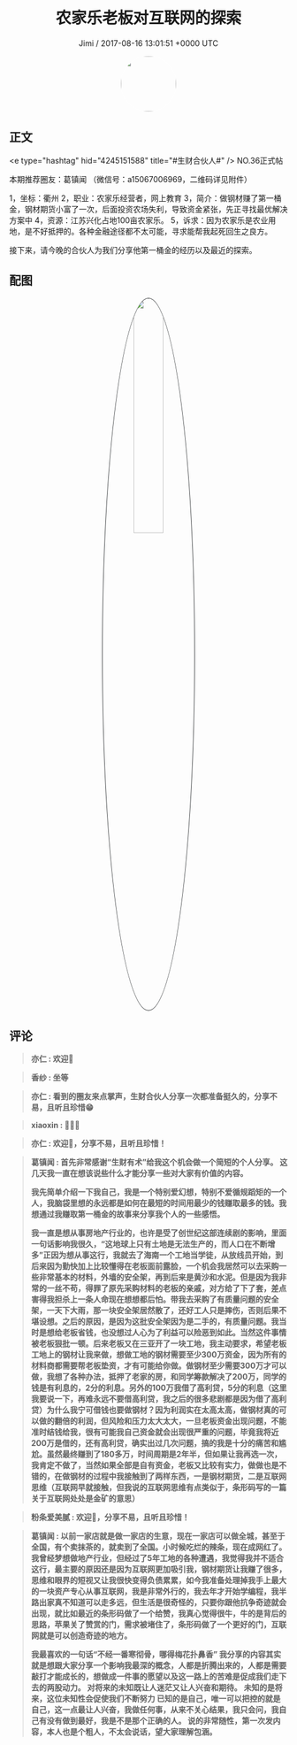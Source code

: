 <h1 align="center">农家乐老板对互联网的探索</h1>
<p align="center">
    <a>Jimi / 2017-08-16 13:01:51 &#43;0000 UTC</a>
</p>

<div align="center">
    <img src="https://images.zsxq.com/FiWv5yIogjugrkjGNdMOpLbJJQQg?e=1590940799&amp;token=kIxbL07-8jAj8w1n4s9zv64FuZZNEATmlU_Vm6zD:3hf7dVV6u5P9ulK0iGgaBqJE7yo=" width="100" height="100" style="border:1px solid;border-radius:50%; color:#ffffff"/>
</div>

## 正文

<div>
&lt;e type=&#34;hashtag&#34; hid=&#34;4245151588&#34; title=&#34;#生财合伙人#&#34; /&gt;  NO.36正式帖

本期推荐圈友：葛镇闻
（微信号：a15067006969，二维码详见附件）

1，坐标：衢州
2，职业：农家乐经营者，网上教育
3，简介：做钢材赚了第一桶金，钢材期货小富了一次，后面投资农场失利，导致资金紧张，先正寻找最优解决方案中
4，资源：江苏兴化占地100亩农家乐。
5，诉求：因为农家乐是农业用地，是不好抵押的。各种金融途径都不太可能，寻求能帮我起死回生之良方。

接下来，请今晚的合伙人为我们分享他第一桶金的经历以及最近的探索。
</div>

## 配图
<div class="image" align="center">

<img src="https://images.zsxq.com/FomC14EQGDsFhXuhfRACRPeHkkrZ?e=1590940799&amp;token=kIxbL07-8jAj8w1n4s9zv64FuZZNEATmlU_Vm6zD:4zRtwewDC0KKjFOiG75KectEr84=" width="33%" height="33%" style="border:1px solid;border-radius:50%; color:#3c3f41"/>

</div>

## 评论

<div align="left">
<div>

<blockquote >
<span> <strong>亦仁 : 欢迎👏 </strong></span>
</blockquote>

<blockquote >
<span> <strong>香纱 : 坐等 </strong></span>
</blockquote>

<blockquote >
<span> <strong>亦仁 : 看到的圈友来点掌声，生财合伙人分享一次都准备挺久的，分享不易，且听且珍惜😁 </strong></span>
</blockquote>

<blockquote >
<span> <strong>xiaoxin : 👏👏👏 </strong></span>
</blockquote>

<blockquote >
<span> <strong>亦仁 : 欢迎👏，分享不易，且听且珍惜！ </strong></span>
</blockquote>

<blockquote >
<span> <strong>葛镇闻 : 首先非常感谢“生财有术”给我这个机会做一个简短的个人分享。
这几天我一直在想该说些什么才能分享一些对大家有价值的内容。

我先简单介绍一下我自己，我是一个特别爱幻想，特别不爱循规蹈矩的一个人，我脑袋里想的永远都是如何在最短的时间用最少的钱赚取最多的钱。我想通过我赚取第一桶金的故事来分享我个人的一些感悟。

我一直是想从事房地产行业的，也许是受了创世纪这部连续剧的影响，里面一句话影响我很久，“这地球上只有土地是无法生产的，而人口在不断增多”正因为想从事这行，我就去了海南一个工地当学徒，从放线员开始，到后来因为勤快加上比较懂得在老板面前露脸，一个机会我居然可以去采购一些非常基本的材料，外墙的安全架，再到后来是黄沙和水泥。但是因为我非常的一丝不苟，得罪了原先采购材料的老板的亲戚，对方给了下了套，差点害得我担杀上一条人命现在想想都后怕。带我去采购了有质量问题的安全架，一天下大雨，那一块安全架居然散了，还好工人只是摔伤，否则后果不堪设想。之后的原因，是因为这批安全架因为是二手的，有质量问题。我当时是想给老板省钱，也没想过人心为了利益可以险恶到如此。当然这件事情被老板狠批一顿。后来老板又在三亚开了一块工地，我主动要求，希望老板工地上的钢材让我来做，想做工地的钢材需要至少300万资金，因为所有的材料商都需要帮老板垫资，才有可能给你做。做钢材至少需要300万才可以做，我想了各种办法，抵押了老家的房，和同学筹款解决了200万，同学的钱是有利息的，2分的利息。另外的100万我借了高利贷，5分的利息（这里我要说一下，再难永远不要借高利贷，我之后的很多悲剧都是因为借了高利贷）为什么我宁可借钱也要做钢材？因为利润实在太高太高，做钢材真的可以做的翻倍的利润，但风险和压力太大太大，一旦老板资金出现问题，不能准时结钱给我，很有可能我自己资金就会出现很严重的问题，毕竟我将近200万是借的，还有高利贷，确实出过几次问题，搞的我是十分的痛苦和尴尬。虽然最终赚到了180多万，时间周期是2年半，但如果让我再选一次，我肯定不做了，当然如果全部是自有资金，老板又比较有实力，做做也是不错的，在做钢材的过程中我接触到了两样东西，一是钢材期货，二是互联网思维（互联网早就接触，但我说的互联网思维有点类似于，条形码写的一篇关于互联网处处是金矿的意思） </strong></span>
</blockquote>

<blockquote >
<span> <strong>粉条爱美腻 : 欢迎👏，分享不易，且听且珍惜！ </strong></span>
</blockquote>

<blockquote >
<span> <strong>葛镇闻 : 以前一家店就是做一家店的生意，现在一家店可以做全城，甚至于全国，有个卖抹茶的，就卖到了全国。小时候吃烂的辣条，现在成网红了。我曾经梦想做地产行业，但经过了5年工地的各种遭遇，我觉得我并不适合这行，最主要的原因还是因为互联网更加吸引我，钢材期货让我赚了很多，思维和眼界的短视又让我很快变得负债累累，如今我准备处理掉我手上最大的一块资产专心从事互联网，我是非常外行的，我去年才开始学编程，我半路出家真不知道可以走多远，但生活是很奇怪的，只要你跟他抗争奇迹就会出现，就比如最近的条形码做了一个给赞，我真心觉得很牛，牛的是背后的思路，苹果关了赞赏的门，需求被堵住了，条形码做了一个更好的门，互联网就是可以创造奇迹的地方。

我最喜欢的一句话“不经一番寒彻骨，哪得梅花扑鼻香”
我分享的内容其实就是想跟大家分享一个影响我最深的概念，人都是折腾出来的，人都是需要敲打才能成长的，想做成一件事的愿望以及这一路上的苦难是促成我们走下去的两股动力。
对将来的未知既让人迷茫又让人兴奋和期待。
未知的是将来，这位未知性会促使我们不断努力
已知的是自己，唯一可以把控的就是自己，这一点最让人兴奋，我做任何事，从来不关心结果，我只会问，我自己有没有做到最好，我是不是那个正确的人。
说的非常随性，第一次发内容，本人也是个粗人，不太会说话，望大家理解包涵。 </strong></span>
</blockquote>

</div>
</div>